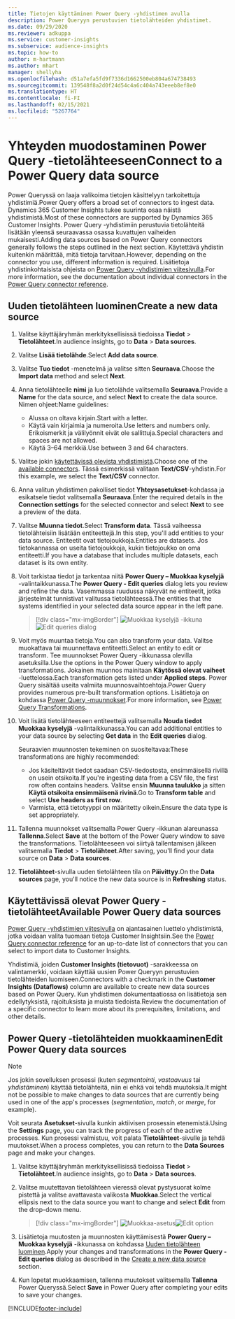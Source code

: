 ```yaml
---
title: Tietojen käyttäminen Power Query -yhdistimen avulla
description: Power Queryyn perustuvien tietolähteiden yhdistimet.
ms.date: 09/29/2020
ms.reviewer: adkuppa
ms.service: customer-insights
ms.subservice: audience-insights
ms.topic: how-to
author: m-hartmann
ms.author: mhart
manager: shellyha
ms.openlocfilehash: d51a7efa5fd9f7336d1662500eb804a674738493
ms.sourcegitcommit: 139548f8a2d0f24d54c4a6c404a743eeeb8ef8e0
ms.translationtype: HT
ms.contentlocale: fi-FI
ms.lasthandoff: 02/15/2021
ms.locfileid: "5267764"
---
```

# <a name="connect-to-a-power-query-data-source"></a><span data-ttu-id="698fb-103">Yhteyden muodostaminen Power Query -tietolähteeseen</span><span class="sxs-lookup"><span data-stu-id="698fb-103">Connect to a Power Query data source</span></span>

<span data-ttu-id="698fb-104">Power Queryssä on laaja valikoima tietojen käsittelyyn tarkoitettuja yhdistimiä.</span><span class="sxs-lookup"><span data-stu-id="698fb-104">Power Query offers a broad set of connectors to ingest data.</span></span> <span data-ttu-id="698fb-105">Dynamics 365 Customer Insights tukee suurinta osaa näistä yhdistimistä.</span><span class="sxs-lookup"><span data-stu-id="698fb-105">Most of these connectors are supported by Dynamics 365 Customer Insights.</span></span> <span data-ttu-id="698fb-106">Power Query -yhdistimiin perustuvia tietolähteitä lisätään yleensä seuraavassa osassa kuvattujen vaiheiden mukaisesti.</span><span class="sxs-lookup"><span data-stu-id="698fb-106">Adding data sources based on Power Query connectors generally follows the steps outlined in the next section.</span></span> <span data-ttu-id="698fb-107">Käytettävä yhdistin kuitenkin määrittää, mitä tietoja tarvitaan.</span><span class="sxs-lookup"><span data-stu-id="698fb-107">However, depending on the connector you use, different information is required.</span></span> <span data-ttu-id="698fb-108">Lisätietoja yhdistinkohtaisista ohjeista on [Power Query -yhdistimien viitesivulla](https://docs.microsoft.com/power-query/connectors/).</span><span class="sxs-lookup"><span data-stu-id="698fb-108">For more information, see the documentation about individual connectors in the [Power Query connector reference](https://docs.microsoft.com/power-query/connectors/).</span></span>

## <a name="create-a-new-data-source"></a><span data-ttu-id="698fb-109">Uuden tietolähteen luominen</span><span class="sxs-lookup"><span data-stu-id="698fb-109">Create a new data source</span></span>

1. <span data-ttu-id="698fb-110">Valitse käyttäjäryhmän merkityksellisissä tiedoissa **Tiedot** > **Tietolähteet**.</span><span class="sxs-lookup"><span data-stu-id="698fb-110">In audience insights, go to **Data** > **Data sources**.</span></span>

1. <span data-ttu-id="698fb-111">Valitse **Lisää tietolähde**.</span><span class="sxs-lookup"><span data-stu-id="698fb-111">Select **Add data source**.</span></span>

1. <span data-ttu-id="698fb-112">Valitse **Tuo tiedot** -menetelmä ja valitse sitten **Seuraava**.</span><span class="sxs-lookup"><span data-stu-id="698fb-112">Choose the **Import data** method and select **Next**.</span></span>

1. <span data-ttu-id="698fb-113">Anna tietolähteelle **nimi** ja luo tietolähde valitsemalla **Seuraava**.</span><span class="sxs-lookup"><span data-stu-id="698fb-113">Provide a **Name** for the data source, and select **Next** to create the data source.</span></span> <span data-ttu-id="698fb-114">Nimen ohjeet:</span><span class="sxs-lookup"><span data-stu-id="698fb-114">Name guidelines:</span></span> 
   - <span data-ttu-id="698fb-115">Alussa on oltava kirjain.</span><span class="sxs-lookup"><span data-stu-id="698fb-115">Start with a letter.</span></span>
   - <span data-ttu-id="698fb-116">Käytä vain kirjaimia ja numeroita.</span><span class="sxs-lookup"><span data-stu-id="698fb-116">Use letters and numbers only.</span></span> <span data-ttu-id="698fb-117">Erikoismerkit ja välilyönnit eivät ole sallittuja.</span><span class="sxs-lookup"><span data-stu-id="698fb-117">Special characters and spaces are not allowed.</span></span>
   - <span data-ttu-id="698fb-118">Käytä 3–64 merkkiä.</span><span class="sxs-lookup"><span data-stu-id="698fb-118">Use between 3 and 64 characters.</span></span>

1. <span data-ttu-id="698fb-119">Valitse jokin [käytettävissä olevista yhdistimistä](#available-power-query-data-sources).</span><span class="sxs-lookup"><span data-stu-id="698fb-119">Choose one of the [available connectors](#available-power-query-data-sources).</span></span> <span data-ttu-id="698fb-120">Tässä esimerkissä valitaan **Text/CSV**-yhdistin.</span><span class="sxs-lookup"><span data-stu-id="698fb-120">For this example, we select the **Text/CSV** connector.</span></span>

1. <span data-ttu-id="698fb-121">Anna valitun yhdistimen pakolliset tiedot **Yhteysasetukset**-kohdassa ja esikatsele tiedot valitsemalla **Seuraava**.</span><span class="sxs-lookup"><span data-stu-id="698fb-121">Enter the required details in the **Connection settings** for the selected connector and select **Next** to see a preview of the data.</span></span>

1. <span data-ttu-id="698fb-122">Valitse **Muunna tiedot**.</span><span class="sxs-lookup"><span data-stu-id="698fb-122">Select **Transform data**.</span></span> <span data-ttu-id="698fb-123">Tässä vaiheessa tietolähteisiin lisätään entiteettejä.</span><span class="sxs-lookup"><span data-stu-id="698fb-123">In this step, you'll add entities to your data source.</span></span> <span data-ttu-id="698fb-124">Entiteetit ovat tietojoukkoja.</span><span class="sxs-lookup"><span data-stu-id="698fb-124">Entities are datasets.</span></span> <span data-ttu-id="698fb-125">Jos tietokannassa on useita tietojoukkoja, kukin tietojoukko on oma entiteetti.</span><span class="sxs-lookup"><span data-stu-id="698fb-125">If you have a database that includes multiple datasets, each dataset is its own entity.</span></span>

1. <span data-ttu-id="698fb-126">Voit tarkistaa tiedot ja tarkentaa niitä **Power Query – Muokkaa kyselyjä** -valintaikkunassa.</span><span class="sxs-lookup"><span data-stu-id="698fb-126">The **Power Query - Edit queries** dialog lets you review and refine the data.</span></span> <span data-ttu-id="698fb-127">Vasemmassa ruudussa näkyvät ne entiteetit, jotka järjestelmät tunnistivat valitussa tietolähteessä.</span><span class="sxs-lookup"><span data-stu-id="698fb-127">The entities that the systems identified in your selected data source appear in the left pane.</span></span>

   > [!div class="mx-imgBorder"]
   > <span data-ttu-id="698fb-128">![Muokkaa kyselyjä -ikkuna](media/data-manager-configure-edit-queries.png "Muokkaa kyselyjä -ikkuna")</span><span class="sxs-lookup"><span data-stu-id="698fb-128">![Edit queries dialog](media/data-manager-configure-edit-queries.png "Edit queries dialog")</span></span>

1. <span data-ttu-id="698fb-129">Voit myös muuntaa tietoja.</span><span class="sxs-lookup"><span data-stu-id="698fb-129">You can also transform your data.</span></span> <span data-ttu-id="698fb-130">Valitse muokattava tai muunnettava entiteetti.</span><span class="sxs-lookup"><span data-stu-id="698fb-130">Select an entity to edit or transform.</span></span> <span data-ttu-id="698fb-131">Tee muunnokset Power Query -ikkunassa olevilla asetuksilla.</span><span class="sxs-lookup"><span data-stu-id="698fb-131">Use the options in the Power Query window to apply transformations.</span></span> <span data-ttu-id="698fb-132">Jokainen muunnos mainitaan **Käytössä olevat vaiheet** -luettelossa.</span><span class="sxs-lookup"><span data-stu-id="698fb-132">Each transformation gets listed under **Applied steps**.</span></span> <span data-ttu-id="698fb-133">Power Query sisältää useita valmiita muunnosvaihtoehtoja.</span><span class="sxs-lookup"><span data-stu-id="698fb-133">Power Query provides numerous pre-built transformation options.</span></span> <span data-ttu-id="698fb-134">Lisätietoja on kohdassa [Power Query -muunnokset](https://docs.microsoft.com/power-query/power-query-what-is-power-query#transformations).</span><span class="sxs-lookup"><span data-stu-id="698fb-134">For more information, see [Power Query Transformations](https://docs.microsoft.com/power-query/power-query-what-is-power-query#transformations).</span></span>

1. <span data-ttu-id="698fb-135">Voit lisätä tietolähteeseen entiteettejä valitsemalla **Nouda tiedot** **Muokkaa kyselyjä** -valintaikkunassa.</span><span class="sxs-lookup"><span data-stu-id="698fb-135">You can add additional entities to your data source by selecting **Get data** in the **Edit queries** dialog.</span></span>

   <span data-ttu-id="698fb-136">Seuraavien muunnosten tekeminen on suositeltavaa:</span><span class="sxs-lookup"><span data-stu-id="698fb-136">These transformations are highly recommended:</span></span>

   - <span data-ttu-id="698fb-137">Jos käsiteltävät tiedot saadaan CSV-tiedostosta, ensimmäisellä rivillä on usein otsikoita.</span><span class="sxs-lookup"><span data-stu-id="698fb-137">If you're ingesting data from a CSV file, the first row often contains headers.</span></span> <span data-ttu-id="698fb-138">Valitse ensin **Muunna taulukko** ja sitten **Käytä otsikoita ensimmäisenä rivinä**.</span><span class="sxs-lookup"><span data-stu-id="698fb-138">Go to **Transform table** and select **Use headers as first row**.</span></span>
   - <span data-ttu-id="698fb-139">Varmista, että tietotyyppi on määritetty oikein.</span><span class="sxs-lookup"><span data-stu-id="698fb-139">Ensure the data type is set appropriately.</span></span>

1. <span data-ttu-id="698fb-140">Tallenna muunnokset valitsemalla Power Query -ikkunan alareunassa **Tallenna**.</span><span class="sxs-lookup"><span data-stu-id="698fb-140">Select **Save** at the bottom of the Power Query window to save the transformations.</span></span> <span data-ttu-id="698fb-141">Tietolähteeseen voi siirtyä tallentamisen jälkeen valitsemalla **Tiedot** > **Tietolähteet**.</span><span class="sxs-lookup"><span data-stu-id="698fb-141">After saving, you'll find your data source on **Data** > **Data sources**.</span></span>

1. <span data-ttu-id="698fb-142">**Tietolähteet**-sivulla uuden tietolähteen tila on **Päivittyy**.</span><span class="sxs-lookup"><span data-stu-id="698fb-142">On the **Data sources** page, you'll notice the new data source is in **Refreshing** status.</span></span>

## <a name="available-power-query-data-sources"></a><span data-ttu-id="698fb-143">Käytettävissä olevat Power Query -tietolähteet</span><span class="sxs-lookup"><span data-stu-id="698fb-143">Available Power Query data sources</span></span>

<span data-ttu-id="698fb-144">[Power Query -yhdistimien viitesivulla](https://docs.microsoft.com/power-query/connectors/) on ajantasainen luettelo yhdistimistä, jotka voidaan valita tuomaan tietoja Customer Insightsiin.</span><span class="sxs-lookup"><span data-stu-id="698fb-144">See the [Power Query connector reference](https://docs.microsoft.com/power-query/connectors/) for an up-to-date list of connectors that you can select to import data to Customer Insights.</span></span> 

<span data-ttu-id="698fb-145">Yhdistimiä, joiden **Customer Insights (tietovuot)** -sarakkeessa on valintamerkki, voidaan käyttää uusien Power Queryyn perustuvien tietolähteiden luomiseen.</span><span class="sxs-lookup"><span data-stu-id="698fb-145">Connectors with a checkmark in the **Customer Insights (Dataflows)** column are available to create new data sources based on Power Query.</span></span> <span data-ttu-id="698fb-146">Kun yhdistimen dokumentaatiossa on lisätietoja sen edellytyksistä, rajoituksista ja muista tiedoista.</span><span class="sxs-lookup"><span data-stu-id="698fb-146">Review the documentation of a specific connector to learn more about its prerequisites, limitations, and other details.</span></span>

## <a name="edit-power-query-data-sources"></a><span data-ttu-id="698fb-147">Power Query -tietolähteiden muokkaaminen</span><span class="sxs-lookup"><span data-stu-id="698fb-147">Edit Power Query data sources</span></span>

> [!NOTE]
> <span data-ttu-id="698fb-148">Jos jokin sovelluksen prosessi (kuten *segmentointi*, *vastaavuus* tai *yhdistäminen*) käyttää tietolähteitä, niin ei ehkä voi tehdä muutoksia.</span><span class="sxs-lookup"><span data-stu-id="698fb-148">It might not be possible to make changes to data sources that are currently being used in one of the app's processes (*segmentation*, *match*, or *merge*, for example).</span></span> 
>
> <span data-ttu-id="698fb-149">Voit seurata **Asetukset**-sivulla kunkin aktiivisen prosessin etenemistä.</span><span class="sxs-lookup"><span data-stu-id="698fb-149">Using the **Settings** page, you can track the progress of each of the active processes.</span></span> <span data-ttu-id="698fb-150">Kun prosessi valmistuu, voit palata **Tietolähteet**-sivulle ja tehdä muutokset.</span><span class="sxs-lookup"><span data-stu-id="698fb-150">When a process completes, you can return to the **Data Sources** page and make your changes.</span></span>

1. <span data-ttu-id="698fb-151">Valitse käyttäjäryhmän merkityksellisissä tiedoissa **Tiedot** > **Tietolähteet**.</span><span class="sxs-lookup"><span data-stu-id="698fb-151">In audience insights, go to **Data** > **Data sources**.</span></span>

2. <span data-ttu-id="698fb-152">Valitse muutettavan tietolähteen vieressä olevat pystysuorat kolme pistettä ja valitse avattavasta valikosta **Muokkaa**.</span><span class="sxs-lookup"><span data-stu-id="698fb-152">Select the vertical ellipsis next to the data source you want to change and select **Edit** from the drop-down menu.</span></span>

   > [!div class="mx-imgBorder"]
   > <span data-ttu-id="698fb-153">![Muokkaa-asetus](media/edit-option-data-sources.png "Muokkaa-asetus")</span><span class="sxs-lookup"><span data-stu-id="698fb-153">![Edit option](media/edit-option-data-sources.png "Edit option")</span></span>

3. <span data-ttu-id="698fb-154">Lisätietoja muutosten ja muunnosten käyttämisestä **Power Query – Muokkaa kyselyjä** -ikkunassa on kohdassa [Uuden tietolähteen luominen](#create-a-new-data-source).</span><span class="sxs-lookup"><span data-stu-id="698fb-154">Apply your changes and transformations in the **Power Query - Edit queries** dialog as described in the [Create a new data source](#create-a-new-data-source) section.</span></span>

4. <span data-ttu-id="698fb-155">Kun lopetat muokkaamisen, tallenna muutokset valitsemalla **Tallenna** Power Queryssä.</span><span class="sxs-lookup"><span data-stu-id="698fb-155">Select **Save** in Power Query after completing your edits to save your changes.</span></span>


[!INCLUDE[footer-include](../includes/footer-banner.md)]